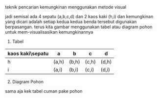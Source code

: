 teknik pencarian kemungkinan menggunakan metode visual

jadi semisal ada 4 sepatu (a,b,c,d) dan 2 kaos kaki (h,i) dan kemungkinan yang dicari adalah setiap kedua kedua benda tersebut digunakan berpasangan. terus kita gambar menggunakan tabel atau diagram pohon untuk mem-visualisasikan kemungkinannya

1. Tabel

| kaos kaki\sepatu | a | b | c | d |
| ---- | ---- | ---- | ---- | ---- |
| h | (a,h) | (b,h) | (c,h) | (d,h) |
| i | (a,i) | (b,i) | (c,i) | (d,i) |

2. Diagram Pohon

sama aja kek tabel cuman pake pohon